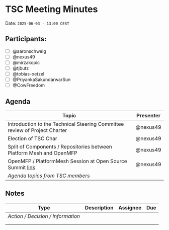 # TSC Meeting Minutes

Date: `2025-06-03 - 13:00 CEST`

## Participants:

- [ ] @aaronschweig
- [ ] @nexus49
- [ ] @mirzakopic
- [ ] @tjbutz
- [ ] @tobias-oetzel
- [ ] @PriyankaSakundarwarSun
- [ ] @CowFreedom

## Agenda

| Topic                                                                                                                      | Presenter |
|----------------------------------------------------------------------------------------------------------------------------|-----------|
| Introduction to the Technical Steering Committee review of Project Charter                                                 | @nexus49  |
| Election of TSC Char                                                                                                       | @nexus49  |
| Split of Components / Repositories between Platform Mesh and OpenMFP                                                       | @nexus49  |
| OpenMFP / PlatformMesh Session at Open Source Summit [link](https://events.linuxfoundation.org/open-source-summit-europe/) | @nexus49  |
| _Agenda topics from TSC members_                                                                                           |           |

## Notes

| Type                              | Description | Assignee | Due |
|-----------------------------------|-------------|----------|-----|
| _Action / Decision / Information_ |             |          |     |
|                                   |             |          |     |
|                                   |             |          |     |

